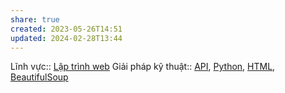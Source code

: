```yaml
---
share: true
created: 2023-05-26T14:51
updated: 2024-02-28T13:44
---
```

Lĩnh vực:: [Lập trình web](../L%C4%A9nh%20v%E1%BB%B1c/L%E1%BA%ADp%20tr%C3%ACnh%20web.md)
Giải pháp kỹ thuật:: [API](../Gi%E1%BA%A3i%20ph%C3%A1p%20k%E1%BB%B9%20thu%E1%BA%ADt/API.md), [Python](../Gi%E1%BA%A3i%20ph%C3%A1p%20k%E1%BB%B9%20thu%E1%BA%ADt/Python.md), [HTML](../Gi%E1%BA%A3i%20ph%C3%A1p%20k%E1%BB%B9%20thu%E1%BA%ADt/HTML.md), [BeautifulSoup](../Gi%E1%BA%A3i%20ph%C3%A1p%20k%E1%BB%B9%20thu%E1%BA%ADt/BeautifulSoup.md)